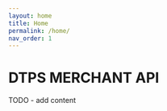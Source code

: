 ```yaml
---
layout: home
title: Home
permalink: /home/
nav_order: 1
---
```


# DTPS MERCHANT API

TODO - add content
